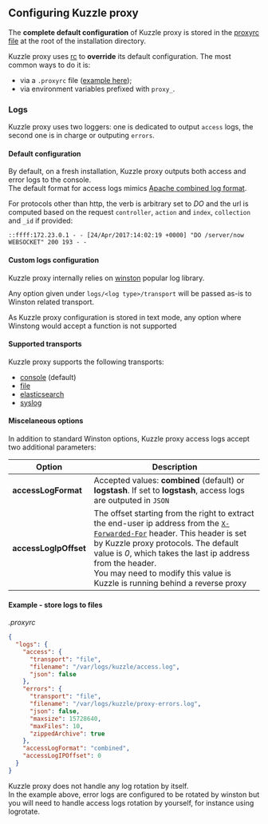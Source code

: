 ## Configuring Kuzzle proxy

The **complete default configuration** of Kuzzle proxy is stored in the [proxyrc file](https://github.com/kuzzleio/kuzzle-proxy/blob/master/.proxyrc.sample) at the root of the installation directory.

Kuzzle proxy uses [rc](https://github.com/dominictarr/rc) to **override** its default configuration. The most common ways to do it is:

- via a `.proxyrc` file ([example here](https://github.com/kuzzleio/kuzzle-proxy/blob/master/.proxyrc.sample));
- via environment variables prefixed with `proxy_`.

### Logs

Kuzzle proxy uses two loggers: one is dedicated to output `access` logs, the second one is in charge or outputing `errors`.

#### Default configuration

By default, on a fresh installation, Kuzzle proxy outputs both access and error logs to the console.  
The default format for access logs mimics [Apache combined log format](https://httpd.apache.org/docs/current/logs.html#combined).

For protocols other than http, the verb is arbitrary set to _DO_ and the url is computed based on the request `controller`, `action` and `index`, `collection` and `_id` if provided:

```
::ffff:172.23.0.1 - - [24/Apr/2017:14:02:19 +0000] "DO /server/now WEBSOCKET" 200 193 - -
```

#### Custom logs configuration

Kuzzle proxy internally relies on [winston](https://github.com/winstonjs/winston) popular log library.

Any option given under `logs/<log type>/transport` will be passed as-is to Winston related transport.

<aside class="warning">As Kuzzle proxy configuration is stored in text mode, any option where Winstong would accept a function is not supported</aside>

#### Supported transports

Kuzzle proxy supports the following transports:

* [console](https://github.com/winstonjs/winston/blob/master/docs/transports.md#console-transport) (default)
* [file](https://github.com/winstonjs/winston/blob/master/docs/transports.md#file-transport)
* [elasticsearch](https://github.com/winstonjs/winston/blob/master/docs/transports.md#elasticsearch-transport)
* [syslog](https://github.com/winstonjs/winston-syslog)

#### Miscelaneous options

In addition to standard Winston options, Kuzzle proxy access logs accept two additional parameters:


| Option | Description |
| ------ | ----------- |
| **accessLogFormat** | Accepted values: **combined** (default) or **logstash**. If set to **logstash**, access logs are outputed in `JSON` |
| **accessLogIpOffset** | The offset starting from the right to extract the end-user ip address from the [`X-Forwarded-For`](https://en.wikipedia.org/wiki/X-Forwarded-For) header. This header is set by Kuzzle proxy protocols. The default value is _0_, which takes the last ip address from the header.<br>You may need to modify this value is Kuzzle is running behind a reverse proxy |

#### Example - store logs to files

_.proxyrc_

```json
{
  "logs": {
    "access": {
      "transport": "file",
      "filename": "/var/logs/kuzzle/access.log",
      "json": false
    },
    "errors": {
      "transport": "file",
      "filename": "/var/logs/kuzzle/proxy-errors.log",
      "json": false,
      "maxsize": 15728640,
      "maxFiles": 10,
      "zippedArchive": true
    },
    "accessLogFormat": "combined",
    "accessLogIPOffset": 0
  }
}
```

<aside class="notice">
  Kuzzle proxy does not handle any log rotation by itself.<br>
  In the example above, error logs are configured to be rotated by winston but you will need to handle access logs rotation by yourself, for instance using logrotate.
</aside>


